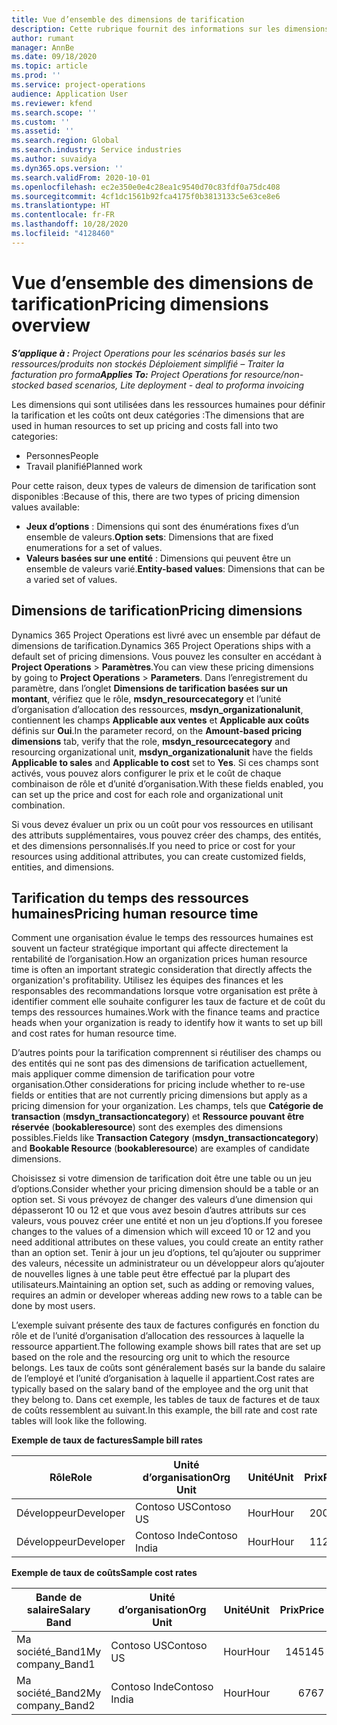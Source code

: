 ```yaml
---
title: Vue d’ensemble des dimensions de tarification
description: Cette rubrique fournit des informations sur les dimensions de tarification dans Dynamics 365 Project Operations.
author: rumant
manager: AnnBe
ms.date: 09/18/2020
ms.topic: article
ms.prod: ''
ms.service: project-operations
audience: Application User
ms.reviewer: kfend
ms.search.scope: ''
ms.custom: ''
ms.assetid: ''
ms.search.region: Global
ms.search.industry: Service industries
ms.author: suvaidya
ms.dyn365.ops.version: ''
ms.search.validFrom: 2020-10-01
ms.openlocfilehash: ec2e350e0e4c28ea1c9540d70c83fdf0a75dc408
ms.sourcegitcommit: 4cf1dc1561b92fca4175f0b3813133c5e63ce8e6
ms.translationtype: HT
ms.contentlocale: fr-FR
ms.lasthandoff: 10/28/2020
ms.locfileid: "4128460"
---
```

# <a name="pricing-dimensions-overview"></a><span data-ttu-id="f2ef8-103">Vue d’ensemble des dimensions de tarification</span><span class="sxs-lookup"><span data-stu-id="f2ef8-103">Pricing dimensions overview</span></span>

<span data-ttu-id="f2ef8-104">_**S’applique à :** Project Operations pour les scénarios basés sur les ressources/produits non stockés Déploiement simplifié – Traiter la facturation pro forma_</span><span class="sxs-lookup"><span data-stu-id="f2ef8-104">_**Applies To:** Project Operations for resource/non-stocked based scenarios, Lite deployment - deal to proforma invoicing_</span></span>

<span data-ttu-id="f2ef8-105">Les dimensions qui sont utilisées dans les ressources humaines pour définir la tarification et les coûts ont deux catégories :</span><span class="sxs-lookup"><span data-stu-id="f2ef8-105">The dimensions that are used in human resources to set up pricing and costs fall into two categories:</span></span>

- <span data-ttu-id="f2ef8-106">Personnes</span><span class="sxs-lookup"><span data-stu-id="f2ef8-106">People</span></span>
- <span data-ttu-id="f2ef8-107">Travail planifié</span><span class="sxs-lookup"><span data-stu-id="f2ef8-107">Planned work</span></span>

<span data-ttu-id="f2ef8-108">Pour cette raison, deux types de valeurs de dimension de tarification sont disponibles :</span><span class="sxs-lookup"><span data-stu-id="f2ef8-108">Because of this, there are two types of pricing dimension values available:</span></span>

- <span data-ttu-id="f2ef8-109">**Jeux d’options** : Dimensions qui sont des énumérations fixes d’un ensemble de valeurs.</span><span class="sxs-lookup"><span data-stu-id="f2ef8-109">**Option sets**: Dimensions that are fixed enumerations for a set of values.</span></span>
- <span data-ttu-id="f2ef8-110">**Valeurs basées sur une entité** : Dimensions qui peuvent être un ensemble de valeurs varié.</span><span class="sxs-lookup"><span data-stu-id="f2ef8-110">**Entity-based values**: Dimensions that can be a varied set of values.</span></span>

## <a name="pricing-dimensions"></a><span data-ttu-id="f2ef8-111">Dimensions de tarification</span><span class="sxs-lookup"><span data-stu-id="f2ef8-111">Pricing dimensions</span></span>

<span data-ttu-id="f2ef8-112">Dynamics 365 Project Operations est livré avec un ensemble par défaut de dimensions de tarification.</span><span class="sxs-lookup"><span data-stu-id="f2ef8-112">Dynamics 365 Project Operations ships with a default set of pricing dimensions.</span></span> <span data-ttu-id="f2ef8-113">Vous pouvez les consulter en accédant à **Project Operations** > **Paramètres**.</span><span class="sxs-lookup"><span data-stu-id="f2ef8-113">You can view these pricing dimensions by going to **Project Operations** > **Parameters**.</span></span> <span data-ttu-id="f2ef8-114">Dans l’enregistrement du paramètre, dans l’onglet **Dimensions de tarification basées sur un montant**, vérifiez que le rôle, **msdyn_resourcecategory** et l’unité d’organisation d’allocation des ressources, **msdyn_organizationalunit**, contiennent les champs **Applicable aux ventes** et **Applicable aux coûts** définis sur **Oui**.</span><span class="sxs-lookup"><span data-stu-id="f2ef8-114">In the parameter record, on the **Amount-based pricing dimensions** tab, verify that the role, **msdyn_resourcecategory** and resourcing organizational unit, **msdyn_organizationalunit** have the fields **Applicable to sales** and **Applicable to cost** set to **Yes**.</span></span> <span data-ttu-id="f2ef8-115">Si ces champs sont activés, vous pouvez alors configurer le prix et le coût de chaque combinaison de rôle et d’unité d’organisation.</span><span class="sxs-lookup"><span data-stu-id="f2ef8-115">With these fields enabled, you can set up the price and cost for each role and organizational unit combination.</span></span>

<span data-ttu-id="f2ef8-116">Si vous devez évaluer un prix ou un coût pour vos ressources en utilisant des attributs supplémentaires, vous pouvez créer des champs, des entités, et des dimensions personnalisés.</span><span class="sxs-lookup"><span data-stu-id="f2ef8-116">If you need to price or cost for your resources using additional attributes, you can create customized fields, entities, and dimensions.</span></span>

## <a name="pricing-human-resource-time"></a><span data-ttu-id="f2ef8-117">Tarification du temps des ressources humaines</span><span class="sxs-lookup"><span data-stu-id="f2ef8-117">Pricing human resource time</span></span>
<span data-ttu-id="f2ef8-118">Comment une organisation évalue le temps des ressources humaines est souvent un facteur stratégique important qui affecte directement la rentabilité de l’organisation.</span><span class="sxs-lookup"><span data-stu-id="f2ef8-118">How an organization prices human resource time is often an important strategic consideration that directly affects the organization's profitability.</span></span> <span data-ttu-id="f2ef8-119">Utilisez les équipes des finances et les responsables des recommandations lorsque votre organisation est prête à identifier comment elle souhaite configurer les taux de facture et de coût du temps des ressources humaines.</span><span class="sxs-lookup"><span data-stu-id="f2ef8-119">Work with the finance teams and practice heads when your organization is ready to identify how it wants to set up bill and cost rates for human resource time.</span></span>

<span data-ttu-id="f2ef8-120">D’autres points pour la tarification comprennent si réutiliser des champs ou des entités qui ne sont pas des dimensions de tarification actuellement, mais appliquer comme dimension de tarification pour votre organisation.</span><span class="sxs-lookup"><span data-stu-id="f2ef8-120">Other considerations for pricing include whether to re-use fields or entities that are not currently pricing dimensions but apply as a pricing dimension for your organization.</span></span> <span data-ttu-id="f2ef8-121">Les champs, tels que **Catégorie de transaction** (**msdyn_transactioncategory**) et **Ressource pouvant être réservée** (**bookableresource**) sont des exemples des dimensions possibles.</span><span class="sxs-lookup"><span data-stu-id="f2ef8-121">Fields like **Transaction Category** (**msdyn_transactioncategory**) and **Bookable Resource** (**bookableresource**) are examples of candidate dimensions.</span></span> 

<span data-ttu-id="f2ef8-122">Choisissez si votre dimension de tarification doit être une table ou un jeu d’options.</span><span class="sxs-lookup"><span data-stu-id="f2ef8-122">Consider whether your pricing dimension should be a table or an option set.</span></span> <span data-ttu-id="f2ef8-123">Si vous prévoyez de changer des valeurs d’une dimension qui dépasseront 10 ou 12 et que vous avez besoin d’autres attributs sur ces valeurs, vous pouvez créer une entité et non un jeu d’options.</span><span class="sxs-lookup"><span data-stu-id="f2ef8-123">If you foresee changes to the values of a dimension which will exceed 10 or 12 and you need additional attributes on these values, you could create an entity rather than an option set.</span></span> <span data-ttu-id="f2ef8-124">Tenir à jour un jeu d’options, tel qu’ajouter ou supprimer des valeurs, nécessite un administrateur ou un développeur alors qu’ajouter de nouvelles lignes à une table peut être effectué par la plupart des utilisateurs.</span><span class="sxs-lookup"><span data-stu-id="f2ef8-124">Maintaining an option set, such as adding or removing values, requires an admin or developer whereas adding new rows to a table can be done by most users.</span></span>

<span data-ttu-id="f2ef8-125">L’exemple suivant présente des taux de factures configurés en fonction du rôle et de l’unité d’organisation d’allocation des ressources à laquelle la ressource appartient.</span><span class="sxs-lookup"><span data-stu-id="f2ef8-125">The following example shows bill rates that are set up based on the role and the resourcing org unit to which the resource belongs.</span></span> <span data-ttu-id="f2ef8-126">Les taux de coûts sont généralement basés sur la bande du salaire de l’employé et l’unité d’organisation à laquelle il appartient.</span><span class="sxs-lookup"><span data-stu-id="f2ef8-126">Cost rates are typically based on the salary band of the employee and the org unit that they belong to.</span></span> <span data-ttu-id="f2ef8-127">Dans cet exemple, les tables de taux de factures et de taux de coûts ressemblent au suivant.</span><span class="sxs-lookup"><span data-stu-id="f2ef8-127">In this example, the bill rate and cost rate tables will look like the following.</span></span>

<span data-ttu-id="f2ef8-128">**Exemple de taux de factures**</span><span class="sxs-lookup"><span data-stu-id="f2ef8-128">**Sample bill rates**</span></span>

| <span data-ttu-id="f2ef8-129">Rôle</span><span class="sxs-lookup"><span data-stu-id="f2ef8-129">Role</span></span>        | <span data-ttu-id="f2ef8-130">Unité d’organisation</span><span class="sxs-lookup"><span data-stu-id="f2ef8-130">Org Unit</span></span>    |<span data-ttu-id="f2ef8-131">Unité</span><span class="sxs-lookup"><span data-stu-id="f2ef8-131">Unit</span></span>      |<span data-ttu-id="f2ef8-132">Prix</span><span class="sxs-lookup"><span data-stu-id="f2ef8-132">Price</span></span>      |<span data-ttu-id="f2ef8-133">Devise</span><span class="sxs-lookup"><span data-stu-id="f2ef8-133">Currency</span></span>  |
| ------------|-------------|----------|----------:|----------|
| <span data-ttu-id="f2ef8-134">Développeur</span><span class="sxs-lookup"><span data-stu-id="f2ef8-134">Developer</span></span>   | <span data-ttu-id="f2ef8-135">Contoso US</span><span class="sxs-lookup"><span data-stu-id="f2ef8-135">Contoso US</span></span>  |<span data-ttu-id="f2ef8-136">Hour</span><span class="sxs-lookup"><span data-stu-id="f2ef8-136">Hour</span></span> | <span data-ttu-id="f2ef8-137">200</span><span class="sxs-lookup"><span data-stu-id="f2ef8-137">200</span></span>|<span data-ttu-id="f2ef8-138">USD</span><span class="sxs-lookup"><span data-stu-id="f2ef8-138">USD</span></span>     |
| <span data-ttu-id="f2ef8-139">Développeur</span><span class="sxs-lookup"><span data-stu-id="f2ef8-139">Developer</span></span>   | <span data-ttu-id="f2ef8-140">Contoso Inde</span><span class="sxs-lookup"><span data-stu-id="f2ef8-140">Contoso India</span></span> |<span data-ttu-id="f2ef8-141">Hour</span><span class="sxs-lookup"><span data-stu-id="f2ef8-141">Hour</span></span>|   <span data-ttu-id="f2ef8-142">112</span><span class="sxs-lookup"><span data-stu-id="f2ef8-142">112</span></span>|<span data-ttu-id="f2ef8-143">USD</span><span class="sxs-lookup"><span data-stu-id="f2ef8-143">USD</span></span>     |


<span data-ttu-id="f2ef8-144">**Exemple de taux de coûts**</span><span class="sxs-lookup"><span data-stu-id="f2ef8-144">**Sample cost rates**</span></span>

| <span data-ttu-id="f2ef8-145">Bande de salaire</span><span class="sxs-lookup"><span data-stu-id="f2ef8-145">Salary Band</span></span>     | <span data-ttu-id="f2ef8-146">Unité d’organisation</span><span class="sxs-lookup"><span data-stu-id="f2ef8-146">Org Unit</span></span>    |<span data-ttu-id="f2ef8-147">Unité</span><span class="sxs-lookup"><span data-stu-id="f2ef8-147">Unit</span></span>      |<span data-ttu-id="f2ef8-148">Prix</span><span class="sxs-lookup"><span data-stu-id="f2ef8-148">Price</span></span>      |<span data-ttu-id="f2ef8-149">Devise</span><span class="sxs-lookup"><span data-stu-id="f2ef8-149">Currency</span></span>  |
| ----------------|-------------|----------|----------:|----------|
| <span data-ttu-id="f2ef8-150">Ma société_Band1</span><span class="sxs-lookup"><span data-stu-id="f2ef8-150">My company_Band1</span></span> | <span data-ttu-id="f2ef8-151">Contoso US</span><span class="sxs-lookup"><span data-stu-id="f2ef8-151">Contoso US</span></span>  |<span data-ttu-id="f2ef8-152">Hour</span><span class="sxs-lookup"><span data-stu-id="f2ef8-152">Hour</span></span> | <span data-ttu-id="f2ef8-153">145</span><span class="sxs-lookup"><span data-stu-id="f2ef8-153">145</span></span>|<span data-ttu-id="f2ef8-154">USD</span><span class="sxs-lookup"><span data-stu-id="f2ef8-154">USD</span></span>     |
| <span data-ttu-id="f2ef8-155">Ma société_Band2</span><span class="sxs-lookup"><span data-stu-id="f2ef8-155">My company_Band2</span></span> | <span data-ttu-id="f2ef8-156">Contoso Inde</span><span class="sxs-lookup"><span data-stu-id="f2ef8-156">Contoso India</span></span> |<span data-ttu-id="f2ef8-157">Hour</span><span class="sxs-lookup"><span data-stu-id="f2ef8-157">Hour</span></span>|   <span data-ttu-id="f2ef8-158">67</span><span class="sxs-lookup"><span data-stu-id="f2ef8-158">67</span></span>|<span data-ttu-id="f2ef8-159">USD</span><span class="sxs-lookup"><span data-stu-id="f2ef8-159">USD</span></span>     |
